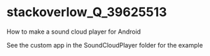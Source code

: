 # stackoverlow_Q_39625513

How to make a sound cloud player for Android

See the custom app in the SoundCloudPlayer folder for the example
